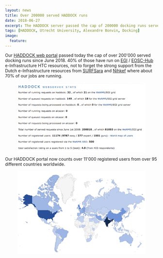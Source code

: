 ```yaml
---
layout: news
title: Over 200000 served HADDOCK runs
date: 2018-06-27
excerpt: The HADDOCK server passed the cap of 200000 docking runs served since June 2018
tags: [HADDOCK, Utrecht University, Alexandre Bonvin, Docking]
image:
  feature:
---
```

Our [HADDOCK web portal](https://haddock.science.uu.nl) passed today the cap of over 200'000 served docking runs since June 2018. 40% of those have run on [EGI](http://www.egi.eu) / [EOSC-Hub](http://www.eosc-hub.eu) e-Infrastructure HTC resources, not to forget the strong support from the Dutch e-Infrastructure resources from [SURFSara](http://www.surfsara.nl) and [Nihkef](http://www.nikhef.nl) where about 70% of our jobs are running.

<figure>
        <img align="center" src="/images/posts/HADDOCK-stats-06-2018.png">
</figure>

Our HADDOCK portal now counts over 11'000 registered users from over 95 different countries worldwide.

<figure>
        <a href="https://nestor.science.uu.nl/user_map"><img align="center" src="/images/posts/HADDOCK-worldmap-06-2018.png"></a>
</figure>



